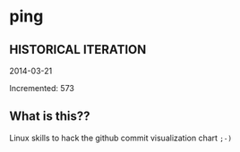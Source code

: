 # ping

## HISTORICAL ITERATION
2014-03-21

Incremented: 573

## What is this?? 
Linux skills to hack the github commit visualization chart `;-)`
